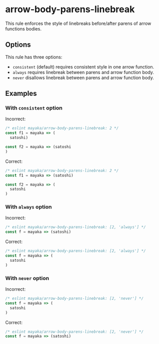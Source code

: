 # arrow-body-parens-linebreak

This rule enforces the style of linebreaks before/after parens of arrow functions bodies.

## Options

This rule has three options:

- `consistent` (default) requires consistent style in one arrow function.
- `always` requires linebreak between parens and arrow function body.
- `never` disallows linebreak between parens and arrow function body.

## Examples

### With `consistent` option

Incorrect:

```js
/* eslint mayaka/arrow-body-parens-linebreak: 2 */
const f1 = mayaka => (
  satoshi)

const f2 = mayaka => (satoshi
)
```

Correct:

```js
/* eslint mayaka/arrow-body-parens-linebreak: 2 */
const f1 = mayaka => (satoshi)

const f2 = mayaka => (
  satoshi
)
```

### With `always` option

Incorrect:

```js
/* eslint mayaka/arrow-body-parens-linebreak: [2, 'always'] */
const f = mayaka => (satoshi)
```

Correct:

```js
/* eslint mayaka/arrow-body-parens-linebreak: [2, 'always'] */
const f = mayaka => (
  satoshi
)
```

### With `never` option

Incorrect:

```js
/* eslint mayaka/arrow-body-parens-linebreak: [2, 'never'] */
const f = mayaka => (
  satoshi
)
```

Correct:

```js
/* eslint mayaka/arrow-body-parens-linebreak: [2, 'never'] */
const f = mayaka => (satoshi)
```

